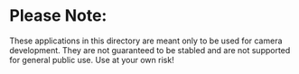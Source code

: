 # Please Note:

These applications in this directory are meant only to be used for camera 
development. They are not guaranteed to be stabled and are not supported for
general public use. Use at your own risk!
